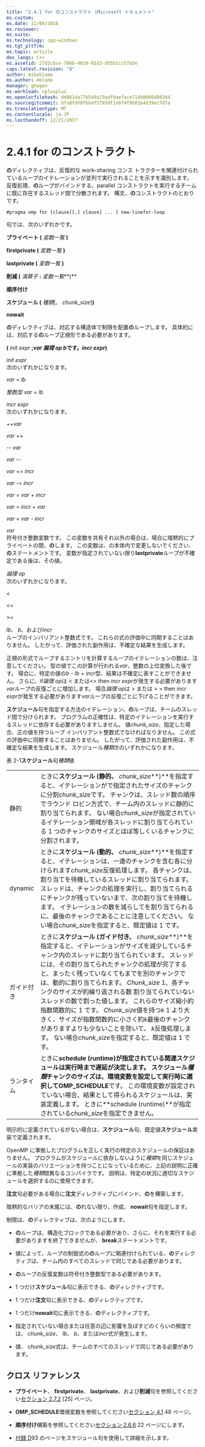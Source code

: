 ```yaml
---
title: "2.4.1 for のコンストラクト |Microsoft ドキュメント"
ms.custom: 
ms.date: 11/04/2016
ms.reviewer: 
ms.suite: 
ms.technology: cpp-windows
ms.tgt_pltfrm: 
ms.topic: article
dev_langs: C++
ms.assetid: 27d2cbce-786b-4819-91d3-d55b2cc57a5e
caps.latest.revision: "8"
author: mikeblome
ms.author: mblome
manager: ghogen
ms.workload: cplusplus
ms.openlocfilehash: dd861da77b549a73edf9aeface714b0066d88344
ms.sourcegitcommit: 8fa8fdf0fbb4f57950f1e8f4f9b81b4d39ec7d7a
ms.translationtype: MT
ms.contentlocale: ja-JP
ms.lasthandoff: 12/21/2017
---
```

# <a name="241-for-construct"></a>2.4.1 for のコンストラクト
**の**ディレクティブは、反復的な work-sharing コンス トラクターを関連付けられているループのイテレーションが並列で実行されることを示すを識別します。 反復処理、**の**ループがバインドする、parallel コンストラクトを実行するチームに既に存在するスレッド間で分散されます。 構文、**の**コンストラクトのとおりです。  
  
```  
#pragma omp for [clause[[,] clause] ... ] new-linefor-loop  
```  
  
 句では、次のいずれかです。  
  
 **プライベート (** *変数一覧* **)**  
  
 **firstprivate (** *変数一覧* **)**  
  
 **lastprivate (** *変数一覧* **)**  
  
 **削減 (** *演算子* **:** *変数一覧***)**  
  
 **順序付け**  
  
 **スケジュール (** *種類*[、 *chunk_size*]**)**  
  
 **nowait**  
  
 **の**ディレクティブは、対応する構造体で制限を配置**の**ループします。 具体的には、対応する**の**ループ正規形である必要があります。  
  
 **(** *init expr* **;***var 論理 op b*です。*incr expr***)**  
  
 *init expr*  
 次のいずれかになります。  
  
 *var* = *lb*  
  
 *整数型 var* = *lb*  
  
 *incr expr*  
 次のいずれかになります。  
  
 ++*var*  
  
 *var* ++  
  
 -- *var*  
  
 *var* --  
  
 *var* += *incr*  
  
 *var* -= *incr*  
  
 *var* = *var* + *incr*  
  
 *var* = *incr* + *var*  
  
 *var* = *var* - *incr*  
  
 *var*  
 符号付き整数変数です。 この変数を共有それ以外の場合は、場合に暗黙的にプライベートの間、**の**します。   この変数は、の本体内で変更しないでください、**の**ステートメントです。 変数が指定されていない限り**lastprivate**ループが不確定である後は、その値。  
  
 *論理 op*  
 次のいずれかになります。  
  
 <  
  
 \<=  
  
 >  
  
 \>=  
  
 *lb*、 *b*、および*incr*  
 ループのインバリアント整数式です。 これらの式の評価中に同期することはありません。 したがって、評価された副作用は、不確定な結果を生成します。  
  
 正規の形式でループするエントリを計算するループのイテレーションの数は、注意してください。 型の値でこの計算が行われる*var*、整数の上位変換した後です。 場合に、特定の値の*b* - *lb* + *incr*型、結果は不確定に表すことができません。 さらに、if*論理 op*は < または\<= then *incr expr*が発生する必要があります*var*ループの反復ごとに増加します。   場合*論理 op*は > または > = then *incr expr*が発生する必要があります*var*ループの反復ごとに下げることができます。  
  
 **スケジュール**句を指定する方法のイテレーション、**の**ループは、チームのスレッド間で分けられます。 プログラムの正確性は、特定のイテレーションを実行するスレッドに依存する必要がありますしません。 値*chunk_size*、指定した場合、正の値を持つループ インバリアント整数式でなければなりません。 この式の評価中に同期することはありません。 したがって、評価された副作用は、不確定な結果を生成します。 スケジュール*種類*次のいずれかになります。  
  
 表 2-1**スケジュール**句*種類*値  
  
|||  
|-|-|  
|静的|ときに**スケジュール (静的、** *chunk_size***)**を指定すると、イテレーションがで指定されたサイズのチャンクに分割*chunk_size*です。 チャンクは、スレッド数の順序でラウンド ロビン方式で、チーム内のスレッドに静的に割り当てられます。 ない場合*chunk_size*が指定されているイテレーション領域が各スレッドに割り当てられている 1 つのチャンクのサイズとほぼ等しくいるチャンクに分割されます。|  
|dynamic|ときに**スケジュール (動的、** *chunk_size***)**を指定すると、イテレーションは、一連のチャンクを含む各に分けられます*chunk_size*反復処理します。 各チャンクは、割り当てを待機しているスレッドに割り当てられます。 スレッドは、チャンクの処理を実行し、割り当てられるにチャンクが残っていないまで、次の割り当てを待機します。 イテレーションの数を減らしてを割り当てられるに、最後のチャンクであることに注意してください。 ない場合*chunk_size*を指定すると、既定値は 1 です。|  
|ガイド付き|ときに**スケジュール (ガイド付き、** *chunk_size***)**を指定すると、イテレーションがサイズを減少しているチャンク内のスレッドに割り当てられています。 スレッドには、その割り当てられたチャンクの処理が完了すると、まったく残っていなくてもまでを別のチャンクでは、動的に割り当てられます。 *Chunk_size* 1、各チャンクのサイズが約繰り返される数 割り当てられていないスレッドの数で割った値します。 これらのサイズ縮小約指数関数的に 1 です。 *Chunk_size*値を持つ*k* 1 より大きく、サイズが指数関数的に小さく約*k*最後のチャンクがありますよりも少ないことを除いて、 *k*反復処理します。 ない場合*chunk_size*を指定すると、既定値は 1 です。|  
|ランタイム|ときに**schedule (runtime)**が指定されている関連スケジュールは実行時まで遅延が決定します。 スケジュール*種類*チャンクのサイズは、環境変数を設定して実行時に選択して**OMP_SCHEDULE**です。 この環境変数が設定されていない場合、結果として得られるスケジュールは、実装定義します。 ときに**schedule (runtime)**が指定されている*chunk_size*を指定できません。|  
  
 明示的に定義されているがない場合は、**スケジュール**句、既定値**スケジュール**実装で定義されます。  
  
 OpenMP に準拠したプログラムを正しく実行の特定のスケジュールの保証はありません。 プログラムがスケジュールに依存しないように*種類*を同じスケジュールの実装のバリエーションを持つことになっているために、上記の説明に正確に準拠した*種類*間異なるコンパイラです。 説明は、特定の状況に適切なスケジュールを選択するのに使用できます。  
  
 **注文**句必要がある場合に**注文**ディレクティブにバインド、**の**を構築します。  
  
 暗黙的なバリアの末尾には、**の**れない限り、作成、 **nowait**句を指定します。  
  
 制限は、**の**ディレクティブは、次のようにします。  
  
-   **の**ループは、構造化ブロックである必要があり、さらに、それを実行する必要がありますを終了できませんが、 **break**ステートメントです。  
  
-   値によって、ループの制御式の**の**ループに関連付けられている、**の**ディレクティブは、チーム内のすべてのスレッドで同じである必要があります。  
  
-   **の**ループの反復変数は符号付き整数型である必要があります。  
  
-   1 つだけ**スケジュール**句に表示できる、**の**ディレクティブです。  
  
-   1 つだけ**注文**句に表示できる、**の**ディレクティブです。  
  
-   1 つだけ**nowait**句に表示できる、**の**ディレクティブです。  
  
-   指定されていない場合または任意の辺に影響を及ぼすどのくらいの頻度では、 *chunk_size*、 *lb*、 *b*、または*incr*式が発生します。  
  
-   値、 *chunk_size*式は、チームのすべてのスレッドで同じである必要があります。  
  
## <a name="cross-references"></a>クロス リファレンス  
  
-   **プライベート**、 **firstprivate**、 **lastprivate**、および**削減**句を参照してください[セクション 2.7.2](../../parallel/openmp/2-7-2-data-sharing-attribute-clauses.md) [25] ページ。  
  
-   **OMP_SCHEDULE**環境変数を参照してください[セクション 4.1](../../parallel/openmp/4-1-omp-schedule.md) 48 ページ。  
  
-   **順序付け**構築を参照してください[セクション 2.6.6](../../parallel/openmp/2-6-6-ordered-construct.md) 22 ページにします。  
  
-   [付録 D](../../parallel/openmp/d-using-the-schedule-clause.md)93 のページをスケジュール句を使用して詳細を示します。